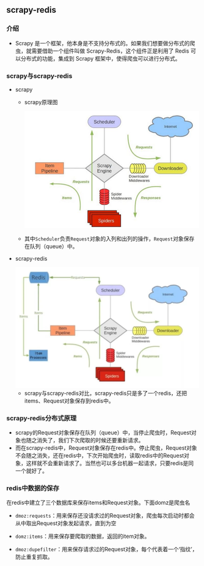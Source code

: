 

## scrapy-redis

### 介绍

- Scrapy 是一个框架，他本身是不支持分布式的。如果我们想要做分布式的爬虫，就需要借助一个组件叫做 Scrapy-Redis，这个组件正是利用了 Redis 可以分布式的功能，集成到 Scrapy 框架中，使得爬虫可以进行分布式。

### scrapy与scrapy-redis

- scrapy

  - scrapy原理图

    <img src="scrapy-redis.assets/scrapy原理图.jpeg"  />

  - 其中`Scheduler`负责`Request`对象的入列和出列的操作，`Request`对象保存在队列（queue）中。

- scrapy-redis

  <img src="scrapy-redis.assets/scrapy-redis.jpeg" style="zoom: 67%;" />

  - scrapy与scrapy-redis对比，scrapy-redis只是多了一个redis，还把items、Request对象保存到redis中。

### scrapy-redis分布式原理

- scrapy的Request对象保存在队列（queue）中，当停止爬虫时，Request对象也随之消失了，我们下次爬取的时候还要重新请求。
- 而在scrapy-redis中，Request对象保存在redis中。停止爬虫，Request对象不会随之消失，还在redis中，下次开始爬虫时，读取redis中的Request对象，这样就不会重新请求了。当然也可以多台机器一起请求，只要redis是同一个就好了。

### redis中数据的保存

在redis中建立了三个数据库来保存items和Request对象。下面domz是爬虫名

- `dmoz:requests`：用来保存还没请求过的Request对象，爬虫每次启动时都会从中取出Request对象发起请求，直到为空

- `domz:items`：用来保存要爬取的数据，返回的item对象。
- `dmoz:dupefilter`：用来保存请求过的Request对象，每个代表着一个‘指纹’，防止重复抓取。